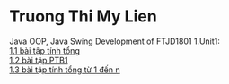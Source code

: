 # Truong Thi My Lien
Java OOP, Java Swing Development of FTJD1801
1.Unit1:
</br>
<a href=https://github.com/FASTTRACKSE/FTJD1801_JavaCore/blob/master/Lien/JavaFastTrack/src/baitap1/TinhTong.java>1.1 bài tập tính tổng</a>
</br>
<a href=https://github.com/FASTTRACKSE/FTJD1801_JavaCore/blob/master/Lien/JavaFastTrack/src/baitap2/PTB1.java>1.2 bài tập PTB1</a>
</br>
<a href=https://github.com/FASTTRACKSE/FTJD1801_JavaCore/tree/master/Lien/JavaFastTrack/src/baitap3>1.3 bài tập tính tổng từ 1 đến n</a>
</br>
